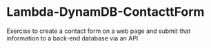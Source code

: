 # Lambda-DynamDB-ContacttForm
Exercise to create a contact form on a web page and submit that information to a back-end database via an API
